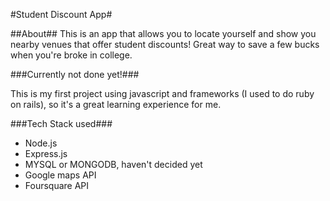 #Student Discount App#

##About##
This is an app that allows you to locate yourself and show you nearby venues that offer student discounts!
Great way to save a few bucks when you're broke in college. 

###Currently not done yet!###

This is my first project using javascript and frameworks (I used to do ruby on rails), so it's a great learning experience for me.

###Tech Stack used###
* Node.js
* Express.js
* MYSQL or MONGODB, haven't decided yet
* Google maps API
* Foursquare API
